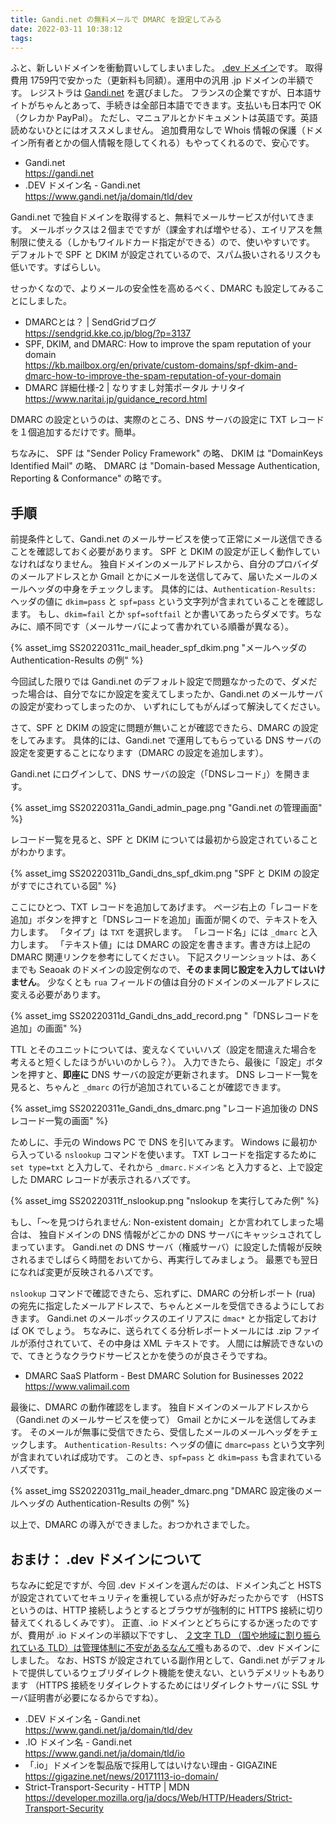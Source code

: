 ```yaml
---
title: Gandi.net の無料メールで DMARC を設定してみる
date: 2022-03-11 10:38:12
tags:
---
```


ふと、新しいドメインを衝動買いしてしまいました。
[.dev ドメイン](https://www.gandi.net/ja/domain/tld/dev)です。
取得費用 1759円で安かった（更新料も同額）。運用中の汎用 .jp ドメインの半額です。
レジストラは [Gandi.net](https://gandi.net) を選びました。
フランスの企業ですが、日本語サイトがちゃんとあって、手続きは全部日本語でできます。支払いも日本円で OK （クレカか PayPal）。
ただし、マニュアルとかドキュメントは英語です。英語読めないひとにはオススメしません。
追加費用なしで Whois 情報の保護（ドメイン所有者とかの個人情報を隠してくれる）もやってくれるので、安心です。

- Gandi.net   
  https://gandi.net
- .DEV ドメイン名 - Gandi.net   
  https://www.gandi.net/ja/domain/tld/dev

Gandi.net で独自ドメインを取得すると、無料でメールサービスが付いてきます。
メールボックスは２個までですが（課金すれば増やせる）、エイリアスを無制限に使える（しかもワイルドカード指定ができる）ので、使いやすいです。
デフォルトで SPF と DKIM が設定されているので、スパム扱いされるリスクも低いです。すばらしい。

せっかくなので、よりメールの安全性を高めるべく、DMARC も設定してみることにしました。

- DMARCとは？ | SendGridブログ   
  https://sendgrid.kke.co.jp/blog/?p=3137
- SPF, DKIM, and DMARC: How to improve the spam reputation of your domain   
  https://kb.mailbox.org/en/private/custom-domains/spf-dkim-and-dmarc-how-to-improve-the-spam-reputation-of-your-domain
- DMARC 詳細仕様-2 | なりすまし対策ポータル ナリタイ   
  https://www.naritai.jp/guidance_record.html

DMARC の設定というのは、実際のところ、DNS サーバの設定に TXT レコードを１個追加するだけです。簡単。

ちなみに、
SPF は "Sender Policy Framework" の略、
DKIM は "DomainKeys Identified Mail" の略、
DMARC は "Domain-based Message Authentication, Reporting & Conformance" の略です。

## 手順

前提条件として、Gandi.net のメールサービスを使って正常にメール送信できることを確認しておく必要があります。
SPF と DKIM の設定が正しく動作していなければなりません。
独自ドメインのメールアドレスから、自分のプロバイダのメールアドレスとか Gmail とかにメールを送信してみて、届いたメールのメールヘッダの中身をチェックします。
具体的には、`Authentication-Results:` ヘッダの値に `dkim=pass` と `spf=pass` という文字列が含まれていることを確認します。
もし、`dkim=fail` とか `spf=softfail` とか書いてあったらダメです。ちなみに、順不同です（メールサーバによって書かれている順番が異なる）。

{% asset_img SS20220311c_mail_header_spf_dkim.png "メールヘッダの Authentication-Results の例" %}

今回試した限りでは Gandi.net のデフォルト設定で問題なかったので、ダメだった場合は、自分でなにか設定を変えてしまったか、Gandi.net のメールサーバの設定が変わってしまったのか、
いずれにしてもがんばって解決してください。

さて、SPF と DKIM の設定に問題が無いことが確認できたら、DMARC の設定をしてみます。
具体的には、Gandi.net で運用してもらっている DNS サーバの設定を変更することになります（DMARC の設定を追加します）。

Gandi.net にログインして、DNS サーバの設定（「DNSレコード」）を開きます。

{% asset_img SS20220311a_Gandi_admin_page.png "Gandi.net の管理画面" %}

レコード一覧を見ると、SPF と DKIM については最初から設定されていることがわかります。

{% asset_img SS20220311b_Gandi_dns_spf_dkim.png "SPF と DKIM の設定がすでにされている図" %}

ここにひとつ、TXT レコードを追加してあげます。
ページ右上の「レコードを追加」ボタンを押すと「DNSレコードを追加」画面が開くので、テキストを入力します。
「タイプ」は `TXT` を選択します。
「レコード名」には `_dmarc` と入力します。
「テキスト値」には DMARC の設定を書きます。書き方は上記の DMARC 関連リンクを参考にしてください。
下記スクリーンショットは、あくまでも Seaoak のドメインの設定例なので、**そのまま同じ設定を入力してはいけません**。
少なくとも `rua` フィールドの値は自分のドメインのメールアドレスに変える必要があります。

{% asset_img SS20220311d_Gandi_dns_add_record.png "「DNSレコードを追加」の画面" %}

TTL とそのユニットについては、変えなくていいハズ（設定を間違えた場合を考えると短くしたほうがいいのかしら？）。
入力できたら、最後に「設定」ボタンを押すと、**即座に** DNS サーバの設定が更新されます。
DNS レコード一覧を見ると、ちゃんと `_dmarc` の行が追加されていることが確認できます。

{% asset_img SS20220311e_Gandi_dns_dmarc.png "レコード追加後の DNS レコード一覧の画面" %}

ためしに、手元の Windows PC で DNS を引いてみます。
Windows に最初から入っている `nslookup` コマンドを使います。
TXT レコードを指定するために `set type=txt` と入力して、それから `_dmarc.ドメイン名` と入力すると、上で設定した DMARC レコードが表示されるハズです。

{% asset_img SS20220311f_nslookup.png "nslookup を実行してみた例" %}

もし、「～を見つけられません: Non-existent domain」とか言われてしまった場合は、
独自ドメインの DNS 情報がどこかの DNS サーバにキャッシュされてしまっています。
Gandi.net の DNS サーバ（権威サーバ）に設定した情報が反映されるまでしばらく時間をおいてから、再実行してみましょう。
最悪でも翌日になれば変更が反映されるハズです。

`nslookup` コマンドで確認できたら、忘れずに、DMARC の分析レポート (rua) の宛先に指定したメールアドレスで、ちゃんとメールを受信できるようにしておきます。
Gandi.net のメールボックスのエイリアスに `dmac*` とか指定しておけば OK でしょう。
ちなみに、送られてくる分析レポートメールには .zip ファイルが添付されていて、その中身は XML テキストです。
人間には解読できないので、てきとうなクラウドサービスとかを使うのが良さそうですね。

- DMARC SaaS Platform - Best DMARC Solution for Businesses 2022   
  https://www.valimail.com

最後に、DMARC の動作確認をします。
独自ドメインのメールアドレスから（Gandi.net のメールサービスを使って） Gmail とかにメールを送信してみます。
そのメールが無事に受信できたら、受信したメールのメールヘッダをチェックします。
`Authentication-Results:` ヘッダの値に `dmarc=pass` という文字列が含まれていれば成功です。
このとき、`spf=pass` と `dkim=pass` も含まれているハズです。

{% asset_img SS20220311g_mail_header_dmarc.png "DMARC 設定後のメールヘッダの Authentication-Results の例" %}

以上で、DMARC の導入ができました。おつかれさまでした。

## おまけ： .dev ドメインについて

ちなみに蛇足ですが、今回 .dev ドメインを選んだのは、ドメイン丸ごと HSTS が設定されていてセキュリティを重視している点が好みだったからです
（HSTS というのは、HTTP 接続しようとするとブラウザが強制的に HTTPS 接続に切り替えてくれるしくみです）。
正直、.io ドメインとどちらにするか迷ったのですが、費用が .io ドメインの半額以下ですし、
[２文字 TLD （国や地域に割り振られている TLD）は管理体制に不安があるなんて噂](https://gigazine.net/news/20171113-io-domain/)もあるので、.dev ドメインにしました。
なお、HSTS が設定されている副作用として、Gandi.net がデフォルトで提供しているウェブリダイレクト機能を使えない、というデメリットもあります
（HTTPS 接続をリダイレクトするためにはリダイレクトサーバに SSL サーバ証明書が必要になるからですね）。

- .DEV ドメイン名 - Gandi.net   
  https://www.gandi.net/ja/domain/tld/dev
- .IO ドメイン名 - Gandi.net   
  https://www.gandi.net/ja/domain/tld/io
- 「.io」ドメインを製品版で採用してはいけない理由 - GIGAZINE   
  https://gigazine.net/news/20171113-io-domain/
- Strict-Transport-Security - HTTP | MDN   
  https://developer.mozilla.org/ja/docs/Web/HTTP/Headers/Strict-Transport-Security
